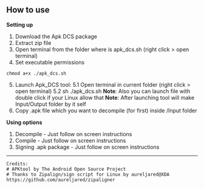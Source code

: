 ## How to use

**Setting up**

1. Download the Apk DCS package
2. Extract zip file
3. Open terminal from the folder where is apk_dcs.sh (right click > open terminal)
4. Set executable permissions
```
chmod a+x ./apk_dcs.sh
```
5. Launch Apk_DCS tool: 
5.1 Open terminal in current folder (right click > open terminal) 
5.2 sh ./apk_dcs.sh
**Note**: Also you can launch file with double click if your Linux allow that
**Note**: After launching tool will make Input/Output folder by it self
6. Copy .apk file which you want to decompile (for first) inside /Input folder

**Using options**

1. Decompile - Just follow on screen instructions
2. Compile - Just follow on screen instructions
3. Signing .apk package - Just follow on screen instructions

---------------------------------------
```
Credits:
# APKtool by The Android Open Source Project
# Thanks to Zipalign/sign script for Linux by aureljared@XDA
https://github.com/aureljared/zipaligner
```